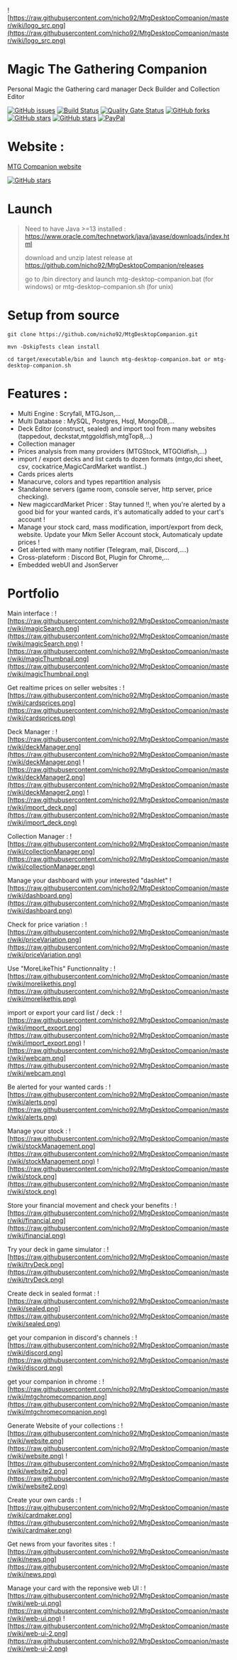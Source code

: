 ![https://raw.githubusercontent.com/nicho92/MtgDesktopCompanion/master/wiki/logo_src.png](https://raw.githubusercontent.com/nicho92/MtgDesktopCompanion/master/wiki/logo_src.png)

# Magic The Gathering Companion
Personal Magic the Gathering card manager Deck Builder and Collection Editor

[![GitHub issues](https://img.shields.io/github/issues/nicho92/MtgDesktopCompanion.svg)](https://github.com/nicho92/MtgDesktopCompanion/issues)
[![Build Status](https://travis-ci.org/nicho92/MtgDesktopCompanion.svg?branch=master)](https://travis-ci.org/nicho92/MtgDesktopCompanion)
[![Quality Gate Status](https://sonarcloud.io/api/project_badges/measure?project=org.magic%3Amagic-api&metric=alert_status)](https://sonarcloud.io/dashboard?id=org.magic%3Amagic-api)
[![GitHub forks](https://img.shields.io/github/forks/nicho92/MtgDesktopCompanion.svg)](https://github.com/nicho92/MtgDesktopCompanion/network)
[![GitHub stars](https://img.shields.io/github/stars/nicho92/MtgDesktopCompanion.svg)](https://github.com/nicho92/MtgDesktopCompanion/stargazers)
[![GitHub stars](https://img.shields.io/twitter/url/https/shields.io.svg?style=social)](https://twitter.com/mtgdesktopcomp1)
[![PayPal](https://img.shields.io/static/v1.svg?label=PayPal&message=Support%20MTGCompanion&color=Blue&logo=paypal)](https://www.paypal.me/nicolaspihen)


# Website : 
[MTG Companion website](https://nicho92.github.io/MtgDesktopCompanion/)

[![GitHub stars](https://img.shields.io/badge/download-2.19-green.svg)](https://github.com/nicho92/MtgDesktopCompanion/releases/)

# Launch

>Need to have Java >=13 installed : https://www.oracle.com/technetwork/java/javase/downloads/index.html
>
>download and unzip latest release at https://github.com/nicho92/MtgDesktopCompanion/releases
>
>go to /bin directory and launch mtg-desktop-companion.bat (for windows) or mtg-desktop-companion.sh (for unix)


# Setup from source
```
git clone https://github.com/nicho92/MtgDesktopCompanion.git

mvn -DskipTests clean install

cd target/executable/bin and launch mtg-desktop-companion.bat or mtg-desktop-companion.sh

```

# Features :

- Multi Engine : Scryfall, MTGJson,...
- Multi Database : MySQL, Postgres, Hsql, MongoDB,...
- Deck Editor (construct, sealed) and import tool from many websites (tappedout, deckstat,mtggoldfish,mtgTop8,...)
- Collection manager
- Prices analysis from many providers  (MTGStock, MTGOldfish,...)
- import / export decks and list cards to dozen formats (mtgo,dci sheet, csv, cockatrice,MagicCardMarket wantlist..) 
- Cards prices alerts
- Manacurve, colors and types repartition analysis
- Standalone servers (game room, console server, http server, price checking).
- New magiccardMarket Pricer : Stay tunned !!,  when you're alerted by a good bid for your wanted cards, it's automatically added to your cart's account ! 
- Manage your stock card, mass modification, import/export from deck, website. Update your Mkm Seller Account stock, Automaticaly update prices !
- Get alerted with many notifier (Telegram, mail, Discord,....) 
- Cross-plateform : Discord Bot, Plugin for Chrome,...
- Embedded webUI and JsonServer



# Portfolio

Main interface :
![https://raw.githubusercontent.com/nicho92/MtgDesktopCompanion/master/wiki/magicSearch.png](https://raw.githubusercontent.com/nicho92/MtgDesktopCompanion/master/wiki/magicSearch.png)
![https://raw.githubusercontent.com/nicho92/MtgDesktopCompanion/master/wiki/magicThumbnail.png](https://raw.githubusercontent.com/nicho92/MtgDesktopCompanion/master/wiki/magicThumbnail.png)


Get realtime prices on seller websites :
![https://raw.githubusercontent.com/nicho92/MtgDesktopCompanion/master/wiki/cardsprices.png](https://raw.githubusercontent.com/nicho92/MtgDesktopCompanion/master/wiki/cardsprices.png)


Deck Manager :
![https://raw.githubusercontent.com/nicho92/MtgDesktopCompanion/master/wiki/deckManager.png](https://raw.githubusercontent.com/nicho92/MtgDesktopCompanion/master/wiki/deckManager.png)
![https://raw.githubusercontent.com/nicho92/MtgDesktopCompanion/master/wiki/deckManager2.png](https://raw.githubusercontent.com/nicho92/MtgDesktopCompanion/master/wiki/deckManager2.png)
![https://raw.githubusercontent.com/nicho92/MtgDesktopCompanion/master/wiki/import_deck.png](https://raw.githubusercontent.com/nicho92/MtgDesktopCompanion/master/wiki/import_deck.png)


Collection Manager :
![https://raw.githubusercontent.com/nicho92/MtgDesktopCompanion/master/wiki/collectionManager.png](https://raw.githubusercontent.com/nicho92/MtgDesktopCompanion/master/wiki/collectionManager.png)

Manage your dashboard with your interested "dashlet"
![https://raw.githubusercontent.com/nicho92/MtgDesktopCompanion/master/wiki/dashboard.png](https://raw.githubusercontent.com/nicho92/MtgDesktopCompanion/master/wiki/dashboard.png)

Check for price variation :
![https://raw.githubusercontent.com/nicho92/MtgDesktopCompanion/master/wiki/priceVariation.png](https://raw.githubusercontent.com/nicho92/MtgDesktopCompanion/master/wiki/priceVariation.png)

Use "MoreLikeThis" Functionnality :
![https://raw.githubusercontent.com/nicho92/MtgDesktopCompanion/master/wiki/morelikethis.png](https://raw.githubusercontent.com/nicho92/MtgDesktopCompanion/master/wiki/morelikethis.png)

import or export your card list / deck :
![https://raw.githubusercontent.com/nicho92/MtgDesktopCompanion/master/wiki/import_export.png](https://raw.githubusercontent.com/nicho92/MtgDesktopCompanion/master/wiki/import_export.png)
![https://raw.githubusercontent.com/nicho92/MtgDesktopCompanion/master/wiki/webcam.png](https://raw.githubusercontent.com/nicho92/MtgDesktopCompanion/master/wiki/webcam.png)

Be alerted for your wanted cards :
![https://raw.githubusercontent.com/nicho92/MtgDesktopCompanion/master/wiki/alerts.png](https://raw.githubusercontent.com/nicho92/MtgDesktopCompanion/master/wiki/alerts.png)

Manage your stock :
![https://raw.githubusercontent.com/nicho92/MtgDesktopCompanion/master/wiki/stockManagement.png](https://raw.githubusercontent.com/nicho92/MtgDesktopCompanion/master/wiki/stockManagement.png)
![https://raw.githubusercontent.com/nicho92/MtgDesktopCompanion/master/wiki/stock.png](https://raw.githubusercontent.com/nicho92/MtgDesktopCompanion/master/wiki/stock.png)

Store your financial movement and check your benefits :
![https://raw.githubusercontent.com/nicho92/MtgDesktopCompanion/master/wiki/financial.png](https://raw.githubusercontent.com/nicho92/MtgDesktopCompanion/master/wiki/financial.png)

Try your deck in game simulator :
![https://raw.githubusercontent.com/nicho92/MtgDesktopCompanion/master/wiki/tryDeck.png](https://raw.githubusercontent.com/nicho92/MtgDesktopCompanion/master/wiki/tryDeck.png)

Create deck in sealed format :
![https://raw.githubusercontent.com/nicho92/MtgDesktopCompanion/master/wiki/sealed.png](https://raw.githubusercontent.com/nicho92/MtgDesktopCompanion/master/wiki/sealed.png)

get your companion in discord's channels :
![https://raw.githubusercontent.com/nicho92/MtgDesktopCompanion/master/wiki/discord.png](https://raw.githubusercontent.com/nicho92/MtgDesktopCompanion/master/wiki/discord.png)

get your companion in chrome :
![https://raw.githubusercontent.com/nicho92/MtgDesktopCompanion/master/wiki/mtgchromecompanion.png](https://raw.githubusercontent.com/nicho92/MtgDesktopCompanion/master/wiki/mtgchromecompanion.png)


Generate Website of your collections :
![https://raw.githubusercontent.com/nicho92/MtgDesktopCompanion/master/wiki/website.png](https://raw.githubusercontent.com/nicho92/MtgDesktopCompanion/master/wiki/website.png)
![https://raw.githubusercontent.com/nicho92/MtgDesktopCompanion/master/wiki/website2.png](https://raw.githubusercontent.com/nicho92/MtgDesktopCompanion/master/wiki/website2.png)

Create your own cards :
![https://raw.githubusercontent.com/nicho92/MtgDesktopCompanion/master/wiki/cardmaker.png](https://raw.githubusercontent.com/nicho92/MtgDesktopCompanion/master/wiki/cardmaker.png)

Get news from your favorites sites :
![https://raw.githubusercontent.com/nicho92/MtgDesktopCompanion/master/wiki/news.png](https://raw.githubusercontent.com/nicho92/MtgDesktopCompanion/master/wiki/news.png)

Manage your card with the reponsive web UI :
![https://raw.githubusercontent.com/nicho92/MtgDesktopCompanion/master/wiki/web-ui.png](https://raw.githubusercontent.com/nicho92/MtgDesktopCompanion/master/wiki/web-ui.png)
![https://raw.githubusercontent.com/nicho92/MtgDesktopCompanion/master/wiki/web-ui-2.png](https://raw.githubusercontent.com/nicho92/MtgDesktopCompanion/master/wiki/web-ui-2.png)


